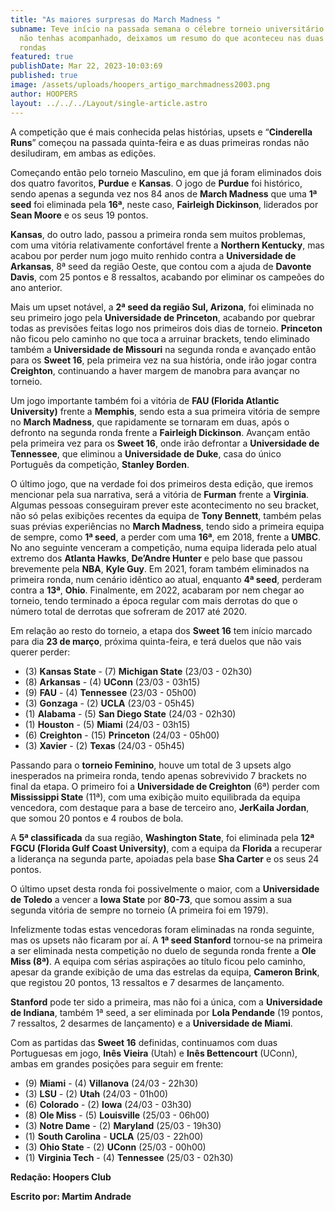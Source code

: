 ```yaml
---
title: "As maiores surpresas do March Madness "
subname: Teve início na passada semana o célebre torneio universitário e, caso
  não tenhas acompanhado, deixamos um resumo do que aconteceu nas duas primeiras
  rondas
featured: true
publishDate: Mar 22, 2023-10:03:69
published: true
image: /assets/uploads/hoopers_artigo_marchmadness2003.png
author: HOOPERS
layout: ../../../Layout/single-article.astro
---
```

A competição que é mais conhecida pelas histórias, upsets e “**Cinderella Runs**” começou na passada quinta-feira e as duas primeiras rondas não desiludiram, em ambas as edições.



Começando então pelo torneio Masculino, em que já foram eliminados dois dos quatro favoritos, **Purdue** e **Kansas**. O jogo de **Purdue** foi histórico, sendo apenas a segunda vez nos 84 anos de **March Madness** que uma **1ª seed** foi eliminada pela **16ª**, neste caso, **Fairleigh Dickinson**, liderados por **Sean Moore** e os seus 19 pontos.



**Kansas**, do outro lado, passou a primeira ronda sem muitos problemas, com uma vitória relativamente confortável frente a **Northern Kentucky**, mas acabou por perder num jogo muito renhido contra a **Universidade de Arkansas**, 8ª seed da região Oeste, que contou com a ajuda de **Davonte Davis**, com 25 pontos e 8 ressaltos, acabando por eliminar os campeões do ano anterior.



Mais um upset notável, a **2ª seed da região Sul, Arizona**, foi eliminada no seu primeiro jogo pela **Universidade de Princeton**, acabando por quebrar todas as previsões feitas logo nos primeiros dois dias de torneio. **Princeton** não ficou pelo caminho no que toca a arruinar brackets, tendo eliminado também a **Universidade de Missouri** na segunda ronda e avançado então para os **Sweet 16**, pela primeira vez na sua história, onde irão jogar contra **Creighton**, continuando a haver margem de manobra para avançar no torneio.



Um jogo importante também foi a vitória de **FAU (Florida Atlantic University)** frente a **Memphis**, sendo esta a sua primeira vitória de sempre no **March Madness**, que rapidamente se tornaram em duas, após o defronto na segunda ronda frente a **Fairleigh Dickinson**. Avançam então pela primeira vez para os **Sweet 16**, onde irão defrontar a **Universidade de Tennessee**, que eliminou a **Universidade de Duke**, casa do único Português da competição, **Stanley Borden**.



O último jogo, que na verdade foi dos primeiros desta edição, que iremos mencionar pela sua narrativa, será a vitória de **Furman** frente a **Virginia**. Algumas pessoas conseguiram prever este acontecimento no seu bracket, não só pelas exibições recentes da equipa de **Tony Bennett**, também pelas suas prévias experiências no **March Madness**, tendo sido a primeira equipa de sempre, como **1ª seed**, a perder com uma **16ª**, em 2018, frente a **UMBC**. No ano seguinte venceram a competição, numa equipa liderada pelo atual extremo dos **Atlanta Hawks**, **De’Andre Hunter** e pelo base que passou brevemente pela **NBA**, **Kyle Guy**. Em 2021, foram também eliminados na primeira ronda, num cenário idêntico ao atual, enquanto **4ª seed**, perderam contra a **13ª**, **Ohio**. Finalmente, em 2022, acabaram por nem chegar ao torneio, tendo terminado a época regular com mais derrotas do que o número total de derrotas que sofreram de 2017 até 2020.



Em relação ao resto do torneio, a etapa dos **Sweet 16** tem início marcado para dia **23 de março**, próxima quinta-feira, e terá duelos que não vais querer perder:



* (3) **Kansas State** - (7) **Michigan State** (23/03 - 02h30)
* (8) **Arkansas** - (4) **UConn** (23/03 - 03h15)
* (9) **FAU** - (4) **Tennessee** (23/03 - 05h00)
* (3) **Gonzaga** - (2) **UCLA** (23/03 - 05h45)
* (1) **Alabama** - (5) **San Diego State** (24/03 - 02h30)
* (1) **Houston** - (5) **Miami** (24/03 - 03h15)
* (6) **Creighton** - (15) **Princeton** (24/03 - 05h00)
* (3) **Xavier** - (2) **Texas** (24/03 - 05h45)



Passando para o **torneio Feminino**, houve um total de 3 upsets algo inesperados na primeira ronda, tendo apenas sobrevivido 7 brackets no final da etapa. O primeiro foi a **Universidade de Creighton** (6ª) perder com **Mississippi State** (11ª), com uma exibição muito equilibrada da equipa vencedora, com destaque para a base de terceiro ano, **JerKaila Jordan**, que somou 20 pontos e 4 roubos de bola.



A **5ª classificada** da sua região, **Washington State**, foi eliminada pela **12ª FGCU (Florida Gulf Coast University)**, com a equipa da **Florida** a recuperar a liderança na segunda parte, apoiadas pela base **Sha Carter** e os seus 24 pontos.



O último upset desta ronda foi possivelmente o maior, com a **Universidade de Toledo** a vencer a **Iowa State** por **80-73**, que somou assim a sua segunda vitória de sempre no torneio (A primeira foi em 1979).



Infelizmente todas estas vencedoras foram eliminadas na ronda seguinte, mas os upsets não ficaram por aí. A **1ª seed Stanford** tornou-se na primeira a ser eliminada nesta competição no duelo de segunda ronda frente a **Ole Miss (8ª)**. A equipa com sérias aspirações ao título ficou pelo caminho, apesar da grande exibição de uma das estrelas da equipa, **Cameron Brink**, que registou 20 pontos, 13 ressaltos e 7 desarmes de lançamento.



**Stanford** pode ter sido a primeira, mas não foi a única, com a **Universidade de Indiana**, também 1ª seed, a ser eliminada por **Lola Pendande** (19 pontos, 7 ressaltos, 2 desarmes de lançamento) e a **Universidade de Miami**.



Com as partidas das **Sweet 16** definidas, continuamos com duas Portuguesas em jogo, **Inês Vieira** (Utah) e **Inês Bettencourt** (UConn), ambas em grandes posições para seguir em frente:



* (9) **Miami** - (4) **Villanova** (24/03 - 22h30)
* (3) **LSU** - (2) **Utah** (24/03 - 01h00)
* (6) **Colorado** - (2) **Iowa** (24/03 - 03h30)
* (8) **Ole Miss** - (5) **Louisville** (25/03 - 06h00)
* (3) **Notre Dame** - (2) **Maryland** (25/03 - 19h30)
* (1) **South Carolina** - **UCLA** (25/03 - 22h00)
* (3) **Ohio State** - (2) **UConn** (25/03 - 00h00)
* (1) **Virginia Tech** - (4) **Tennessee** (25/03 - 02h30)



**Redação: Hoopers Club**

**Escrito por: Martim Andrade**